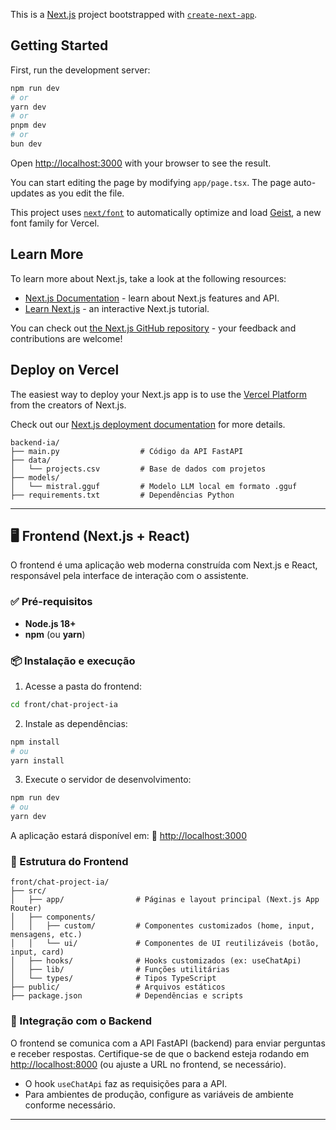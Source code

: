This is a [Next.js](https://nextjs.org) project bootstrapped with [`create-next-app`](https://nextjs.org/docs/app/api-reference/cli/create-next-app).

## Getting Started

First, run the development server:

```bash
npm run dev
# or
yarn dev
# or
pnpm dev
# or
bun dev
```

Open [http://localhost:3000](http://localhost:3000) with your browser to see the result.

You can start editing the page by modifying `app/page.tsx`. The page auto-updates as you edit the file.

This project uses [`next/font`](https://nextjs.org/docs/app/building-your-application/optimizing/fonts) to automatically optimize and load [Geist](https://vercel.com/font), a new font family for Vercel.

## Learn More

To learn more about Next.js, take a look at the following resources:

- [Next.js Documentation](https://nextjs.org/docs) - learn about Next.js features and API.
- [Learn Next.js](https://nextjs.org/learn) - an interactive Next.js tutorial.

You can check out [the Next.js GitHub repository](https://github.com/vercel/next.js) - your feedback and contributions are welcome!

## Deploy on Vercel

The easiest way to deploy your Next.js app is to use the [Vercel Platform](https://vercel.com/new?utm_medium=default-template&filter=next.js&utm_source=create-next-app&utm_campaign=create-next-app-readme) from the creators of Next.js.

Check out our [Next.js deployment documentation](https://nextjs.org/docs/app/building-your-application/deploying) for more details.

```
backend-ia/
├── main.py                  # Código da API FastAPI
├── data/
│   └── projects.csv         # Base de dados com projetos
├── models/
│   └── mistral.gguf         # Modelo LLM local em formato .gguf
├── requirements.txt         # Dependências Python
```

---

## 🖥️ Frontend (Next.js + React)

O frontend é uma aplicação web moderna construída com Next.js e React, responsável pela interface de interação com o assistente.

### ✅ Pré-requisitos

- **Node.js 18+**
- **npm** (ou **yarn**)

### 📦 Instalação e execução

1. Acesse a pasta do frontend:

```bash
cd front/chat-project-ia
```

2. Instale as dependências:

```bash
npm install
# ou
yarn install
```

3. Execute o servidor de desenvolvimento:

```bash
npm run dev
# ou
yarn dev
```

A aplicação estará disponível em:
📍 [http://localhost:3000](http://localhost:3000)

### 📁 Estrutura do Frontend

```
front/chat-project-ia/
├── src/
│   ├── app/                # Páginas e layout principal (Next.js App Router)
│   ├── components/
│   │   ├── custom/         # Componentes customizados (home, input, mensagens, etc.)
│   │   └── ui/             # Componentes de UI reutilizáveis (botão, input, card)
│   ├── hooks/              # Hooks customizados (ex: useChatApi)
│   ├── lib/                # Funções utilitárias
│   └── types/              # Tipos TypeScript
├── public/                 # Arquivos estáticos
├── package.json            # Dependências e scripts
```

### 🔗 Integração com o Backend

O frontend se comunica com a API FastAPI (backend) para enviar perguntas e receber respostas. Certifique-se de que o backend esteja rodando em [http://localhost:8000](http://localhost:8000) (ou ajuste a URL no frontend, se necessário).

- O hook `useChatApi` faz as requisições para a API.
- Para ambientes de produção, configure as variáveis de ambiente conforme necessário.

---
